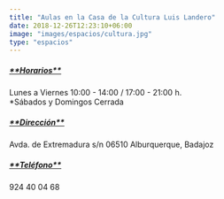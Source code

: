 ```yaml
---
title: "Aulas en la Casa de la Cultura Luis Landero"
date: 2018-12-26T12:23:10+06:00
image: "images/espacios/cultura.jpg"
type: "espacios"
---
```


<h5><u>**Horarios**</u></h5>
Lunes a Viernes 10:00 - 14:00 / 17:00 - 21:00 h.
<br>
*Sábados y Domingos Cerrada
<br>
<h5><u>**Dirección**</u></h5> Avda. de Extremadura s/n 06510 Alburquerque, Badajoz
<br>
<h5><u>**Teléfono**</u></h5> 924 40 04 68
<br>
